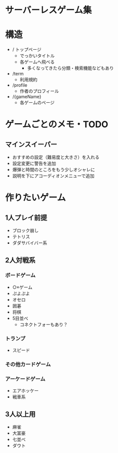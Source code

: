 # サーバーレスゲーム集


# 構造
* / トップページ
  * でっかいタイトル
  * 各ゲームへ飛べる
    * 多くなってきたら分類・検索機能などもあり
* /term
  * 利用規約
* /profile
  * 作者のプロフィール
* /{gameName}
  * 各ゲームのページ



# ゲームごとのメモ・TODO
## マインスイーパー
* おすすめの設定（難易度と大きさ）を入れる
* 設定変更に警告を追加
* 爆弾と時間のところをもう少しオシャレに
* 説明を下にアコーディオンメニューで追加


# 作りたいゲーム

## 1人プレイ前提
* ブロック崩し
* テトリス
* ダダサバイバー系


## 2人対戦系

### ボードゲーム
* ○×ゲーム
* ぷよぷよ
* オセロ
* 囲碁
* 将棋
* 5目並べ
  * コネクトフォーもあり？

### トランプ
* スピード


### その他カードゲーム



### アーケードゲーム
* エアホッケー
* 戦車系


## 3人以上用
* 麻雀
* 大富豪
* 七並べ
* ダウト


